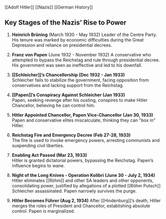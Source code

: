 [[Adolf Hitler]]
[[Nazis]]
[[German History]]
## Key Stages of the Nazis’ Rise to Power

1. **Heinrich Brüning** (March 1930 - May 1932)
   Leader of the Centre Party. His tenure was marked by economic difficulties during the Great Depression and reliance on presidential decrees.

2. **Franz von Papen** (June 1932 - November 1932)
   A conservative who attempted to bypass the Reichstag and rule through presidential decree. His government was seen as ineffective and led to his downfall.

3. **[[Schleicher]]’s Chancellorship (Dec 1932 - Jan 1933)**  
   Schleicher fails to stabilize the government, facing opposition from conservatives and lacking support from the Reichstag.

4. **[[Papen]]’s Conspiracy Against Schleicher (Jan 1933)**  
   Papen, seeking revenge after his ousting, conspires to make Hitler Chancellor, believing he can control him.

5. **Hitler Appointed Chancellor, Papen Vice-Chancellor (Jan 30, 1933)**  
   Papen and conservative elites miscalculate, thinking they can "box in" Hitler.

6. **Reichstag Fire and Emergency Decree (Feb 27-28, 1933)**  
   The fire is used to invoke emergency powers, arresting communists and suspending civil liberties.

7. **Enabling Act Passed (Mar 23, 1933)**  
   Hitler is granted dictatorial powers, bypassing the Reichstag. Papen’s influence begins to wane.

8. **Night of the Long Knives - Operation Kolibri (June 30 - July 2, 1934)**
   Hitler eliminates [[Röhm]] and other SA leaders and other opponents, consolidating power,  justified by allegations of a plotted [[Röhm Putsch]] Schleicher assassinated. Papen narrowly survives the purge.

10. **Hitler Becomes Führer (Aug 2, 1934)** 
After [[Hindenburg]]’s death, Hitler merges the roles of President and Chancellor, establishing absolute control. Papen is marginalized.